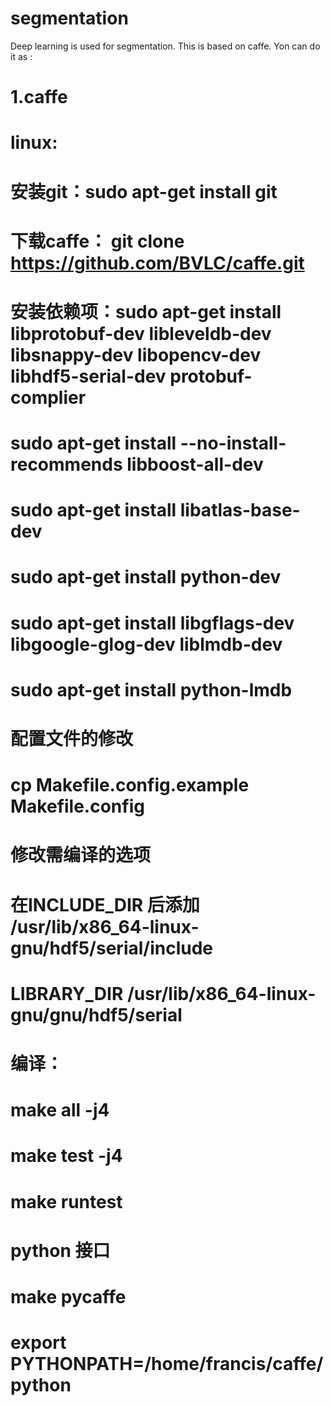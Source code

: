 # segmentation
Deep learning is used for segmentation. This is based on caffe. Yon can do it as :
# 1.caffe 
# linux:
# 安装git：sudo apt-get install git
# 下载caffe： git clone https://github.com/BVLC/caffe.git
# 安装依赖项：sudo apt-get install libprotobuf-dev libleveldb-dev libsnappy-dev libopencv-dev libhdf5-serial-dev protobuf-complier
# sudo apt-get install --no-install-recommends libboost-all-dev
# sudo apt-get install libatlas-base-dev
# sudo apt-get install python-dev
# sudo apt-get install libgflags-dev libgoogle-glog-dev liblmdb-dev
# sudo apt-get install python-lmdb

# 配置文件的修改
# cp Makefile.config.example Makefile.config
# 修改需编译的选项
# 在INCLUDE_DIR 后添加 /usr/lib/x86_64-linux-gnu/hdf5/serial/include
# LIBRARY_DIR /usr/lib/x86_64-linux-gnu/gnu/hdf5/serial

# 编译：
# make all -j4
# make test -j4
# make runtest
# python 接口
# make pycaffe
# export PYTHONPATH=/home/francis/caffe/python

